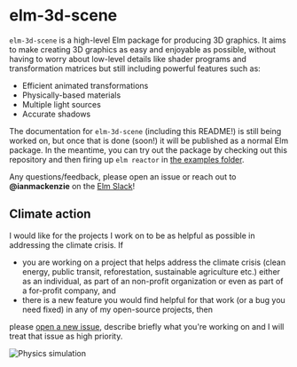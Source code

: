# elm-3d-scene

`elm-3d-scene` is a high-level Elm package for producing 3D graphics. It aims to
make creating 3D graphics as easy and enjoyable as possible, without having to
worry about low-level details like shader programs and transformation matrices
but still including powerful features such as:

- Efficient animated transformations
- Physically-based materials
- Multiple light sources
- Accurate shadows

The documentation for `elm-3d-scene` (including this README!) is still being
worked on, but once that is done (soon!) it will be published as a normal Elm
package. In the meantime, you can try out the package by checking out this
repository and then firing up `elm reactor` in [the examples
folder](https://github.com/ianmackenzie/elm-3d-scene/tree/master/examples).

Any questions/feedback, please open an issue or reach out to **@ianmackenzie**
on the [Elm Slack](https://elmlang.herokuapp.com)!

## Climate action

I would like for the projects I work on to be as helpful as possible in
addressing the climate crisis. If

- you are working on a project that helps address the climate crisis (clean
  energy, public transit, reforestation, sustainable agriculture etc.) either as
  an individual, as part of an non-profit organization or even as part of a
  for-profit company, and
- there is a new feature you would find helpful for that work (or a bug you need
  fixed) in any of my open-source projects, then

please [open a new issue](https://github.com/ianmackenzie/elm-geometry/issues),
describe briefly what you're working on and I will treat that issue as high
priority.

![Physics simulation](https://ianmackenzie.github.io/elm-3d-scene/images/1.0.0/physics-background.png)
